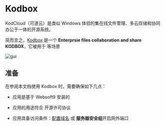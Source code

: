 # Kodbox

KodCloud（可道云）是类似 Windows 体验的集在线文件管理、多云存储和协同办公于一体的开源系统。

简而言之，[Kodbox](https://kodcloud.com/) 是一个 **Enterprsie files collaboration and share KODBOX**，它被用于  等场景


![gui](https://libs.websoft9.com/Websoft9/DocsPicture/zh/kodcloud/kodcloud-gui-websoft9.png)


## 准备

在参阅本文档使用 Kodbox 时，需要确保如下几点：

- 应用是基于 Websoft9 安装的

- 应用的用途符合 [](https://some_license_url) 开源许可协议

- 应用具备访问条件：[配置域名](./guide/appsetdomain) 或 **服务器安全组**开启网外端口